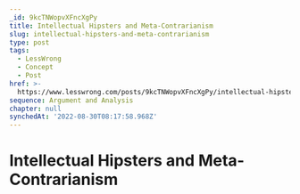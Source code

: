 ```yaml
---
_id: 9kcTNWopvXFncXgPy
title: Intellectual Hipsters and Meta-Contrarianism
slug: intellectual-hipsters-and-meta-contrarianism
type: post
tags:
  - LessWrong
  - Concept
  - Post
href: >-
  https://www.lesswrong.com/posts/9kcTNWopvXFncXgPy/intellectual-hipsters-and-meta-contrarianism
sequence: Argument and Analysis
chapter: null
synchedAt: '2022-08-30T08:17:58.968Z'
---
```

# Intellectual Hipsters and Meta-Contrarianism

